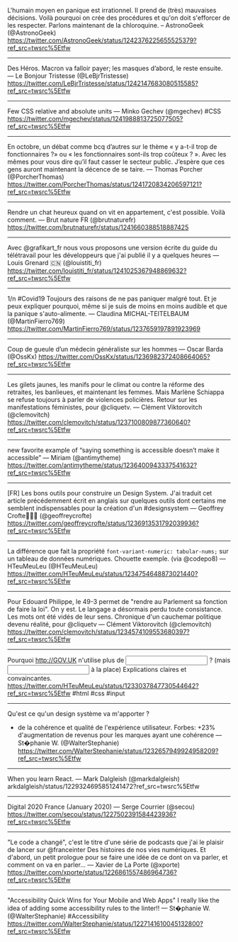 L'humain moyen en panique est irrationnel. Il prend de (très) mauvaises décisions. Voilà pourquoi on crée des procédures et qu'on doit s'efforcer de les respecter. Parlons maintenant de la chloroquine. –  AstronoGeek (@AstronoGeek)
https://twitter.com/AstronoGeek/status/1242376225655525379?ref_src=twsrc%5Etfw

- - - -

Des Héros. Macron va falloir payer; les masques d’abord, le reste ensuite. — Le Bonjour Tristesse (@LeBjrTristesse)
https://twitter.com/LeBjrTristesse/status/1242147683080515585?ref_src=twsrc%5Etfw

- - - -

Few CSS relative and absolute units — Minko Gechev (@mgechev) #CSS
https://twitter.com/mgechev/status/1241988813725077505?ref_src=twsrc%5Etfw

- - - -

En octobre, un débat comme bcq d’autres sur le thème « y a-t-il trop de fonctionnaires ?» ou « les fonctionnaires sont-ils trop coûteux ? ». Avec les mêmes pour vous dire qu’il faut casser le secteur public. J’espère que ces gens auront maintenant la décence de se taire. — Thomas Porcher (@PorcherThomas)
https://twitter.com/PorcherThomas/status/1241720834206597121?ref_src=twsrc%5Etfw

- - - -

Rendre un chat heureux quand on vit en appartement, c'est possible. Voilà comment. — Brut nature FR (@brutnaturefr)
https://twitter.com/brutnaturefr/status/1241660388518887425

- - - -

Avec @grafikart_fr nous vous proposons une version écrite du guide du télétravail pour les développeurs que j'ai publié il y a quelques heures — Louis Grenard 🇨🇳 (@louistiti_fr)
https://twitter.com/louistiti_fr/status/1241025367948869632?ref_src=twsrc%5Etfw

- - - -

1/n #Covid19 Toujours des raisons de ne pas paniquer malgré tout. Et je peux expliquer pourquoi, même si je suis de moins en moins audible et que la panique s'auto-alimente. — Claudina MICHAL-TEITELBAUM (@MartinFierro769)
https://twitter.com/MartinFierro769/status/1237659197891923969

- - - -

Coup de gueule d’un médecin généraliste sur les hommes — Oscar Barda (@OssKx)
https://twitter.com/OssKx/status/1236982372408664065?ref_src=twsrc%5Etfw

- - - -

Les gilets jaunes, les manifs pour le climat ou contre la réforme des retraites, les banlieues, et maintenant les femmes. Mais Marlène Schiappa se refuse toujours à parler de violences policières. Retour sur les manifestations féministes, pour @cliquetv. — Clément Viktorovitch (@clemovitch) 
https://twitter.com/clemovitch/status/1237100809877360640?ref_src=twsrc%5Etfw

- - - -

new favorite example of “saying something is accessible doesn’t make it accessible” — Miriam (@antimytheme)
https://twitter.com/antimytheme/status/1236400943337541632?ref_src=twsrc%5Etfw

- - - -

[FR] Les bons outils pour construire un Design System. J'ai traduit cet article précédemment écrit en anglais sur quelques outils dont certains me semblent indispensables pour la création d'un #designsystem — Geoffrey Crofte🐲🇱🇺 (@geoffreycrofte)
https://twitter.com/geoffreycrofte/status/1236913531792039936?ref_src=twsrc%5Etfw

- - - -

La différence que fait la propriété `font-variant-numeric: tabular-nums;` sur un tableau de données numériques. Chouette exemple. (via @codepo8) — HTeuMeuLeu (@HTeuMeuLeu)
https://twitter.com/HTeuMeuLeu/status/1234754648873021440?ref_src=twsrc%5Etfw

- - - -

Pour Edouard Philippe, le 49-3 permet de "rendre au Parlement sa fonction de faire la loi".
On y est. Le langage a désormais perdu toute consistance. Les mots ont été vidés de leur sens. Chronique d'un cauchemar politique devenu réalité, pour @cliquetv — Clément Viktorovitch (@clemovitch)
https://twitter.com/clemovitch/status/1234574109553680397?ref_src=twsrc%5Etfw

- - - -

Pourquoi http://GOV.UK n'utilise plus de <input type="number"> ? (mais <input type=”text” inputmode=”numeric” pattern="[0-9]*"> à la place) Explications claires et convaincantes. https://twitter.com/HTeuMeuLeu/status/1233037847730544642?ref_src=twsrc%5Etfw #html #css #input

- - - -

Qu'est ce qu'un design système va m'apporter ?
- de la cohérence et qualité de l'expérience utilisateur. Forbes: +23% d'augmentation de revenus pour les marques ayant une cohérence — St�phanie W. (@WalterStephanie) 
https://twitter.com/WalterStephanie/status/1232657949924958209?ref_src=twsrc%5Etfw

- - - -

When you learn React. — Mark Dalgleish (@markdalgleish)
arkdalgleish/status/1229324695851241472?ref_src=twsrc%5Etfw

- - - -

Digital 2020 France (January 2020) — Serge Courrier (@secou)
https://twitter.com/secou/status/1227502391584423936?ref_src=twsrc%5Etfw

- - - -

"Le code a changé", c'est le titre d'une série de podcasts que j'ai le plaisir de lancer sur @franceinter Des histoires de nos vies numériques. Et d'abord, un petit prologue pour se faire une idée de ce dont on va parler, et comment on va en parler... 
— Xavier de La Porte (@xporte)
https://twitter.com/xporte/status/1226861557486964736?ref_src=twsrc%5Etfw

- - - -

"Accessibility Quick Wins for Your Mobile and Web Apps" I really like the idea of adding some accessibility rules to the linter!! — St�phanie W. (@WalterStephanie) #Accessibility
https://twitter.com/WalterStephanie/status/1227141610045132800?ref_src=twsrc%5Etfw
